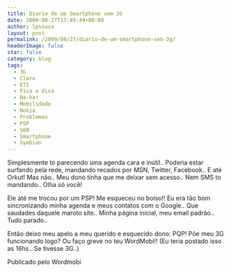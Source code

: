```yaml
---
title: Diario de um Smartphone sem 3G
date: 2009-08-27T17:49:49+00:00
author: lpsouza
layout: post
permalink: /2009/08/27/diario-de-um-smartphone-sem-3g/
headerImage: false
star: false
category: blog
tags:
  - 3G
  - Claro
  - E71
  - Fica a dica
  - Ha-ha!
  - Mobilidade
  - Nokia
  - Problemas
  - PSP
  - S60
  - Smartphone
  - Symbian
---
```

Simplesmente to parecendo uma agenda cara e inútil.. Poderia estar surfando pela rede, mandando recados por MSN, Twitter, Facebook.. E até Orkut! Mas não.. Meu dono tinha que me deixar sem acesso.. Nem SMS to mandando.. Olha só você!

Ele até me trocou por um PSP! Me esqueceu no bolso!! Eu era tão bom sincronizando minha agenda e meus contatos com o Google.. Que saudades daquele maroto site.. Minha página inicial, meu email padrão.. Tudo parado..

Então deixo meu apelo a meu querido e esquecido dono: PQP! Põe meu 3G funcionando logo? Ou faço greve no teu WordMobi!!
(Eu teria postado isso as 16hs.. Se tivesse 3G..)

Publicado pelo Wordmobi
